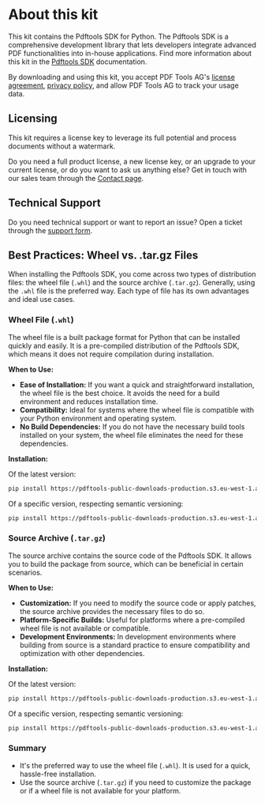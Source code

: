 About this kit
==============

This kit contains the Pdftools SDK for Python. The Pdftools SDK is a comprehensive development library that lets developers integrate advanced PDF functionalities into in-house applications. Find more information about this kit in the [Pdftools SDK](https://www.pdf-tools.com/docs/pdf-tools-sdk/) documentation.

By downloading and using this kit, you accept PDF Tools AG's [license agreement](https://www.pdf-tools.com/license-agreement/),
[privacy policy](https://www.pdf-tools.com/privacy-policy/), and allow PDF Tools AG to track your usage data.

## Licensing

This kit requires a license key to leverage its full potential and process documents without a watermark.

Do you need a full product license, a new license key, or an upgrade to your current license, or do you want to ask us anything else? Get in touch with our sales team through the [Contact page](https://www.pdf-tools.com/contact/).

## Technical Support

Do you need technical support or want to report an issue?
Open a ticket through the [support form](https://www.pdf-tools.com/docs/support/).

## Best Practices: Wheel vs. .tar.gz Files

When installing the Pdftools SDK, you come across two types of distribution files: the wheel file (`.whl`) and the source archive (`.tar.gz`). Generally, using the `.whl` file is the preferred way. Each type of file has its own advantages and ideal use cases.

### Wheel File (`.whl`)

The wheel file is a built package format for Python that can be installed quickly and easily. It is a pre-compiled distribution of the Pdftools SDK, which means it does not require compilation during installation.

**When to Use:**
- **Ease of Installation:** If you want a quick and straightforward installation, the wheel file is the best choice. It avoids the need for a build environment and reduces installation time.
- **Compatibility:** Ideal for systems where the wheel file is compatible with your Python environment and operating system.
- **No Build Dependencies:** If you do not have the necessary build tools installed on your system, the wheel file eliminates the need for these dependencies.

**Installation:**

Of the latest version:

```bash
pip install https://pdftools-public-downloads-production.s3.eu-west-1.amazonaws.com/productkits/PDFSDKXT/latest/pdftools_toolbox-latest.whl
```

Of a specific version, respecting semantic versioning:

```bash
pip install https://pdftools-public-downloads-production.s3.eu-west-1.amazonaws.com/productkits/PDFSDKXT/VERSION/pdftools_toolbox-VERSION.whl
```

### Source Archive (`.tar.gz`)

The source archive contains the source code of the Pdftools SDK. It allows you to build the package from source, which can be beneficial in certain scenarios.

**When to Use:**
- **Customization:** If you need to modify the source code or apply patches, the source archive provides the necessary files to do so.
- **Platform-Specific Builds:** Useful for platforms where a pre-compiled wheel file is not available or compatible.
- **Development Environments:** In development environments where building from source is a standard practice to ensure compatibility and optimization with other dependencies.

**Installation:**

Of the latest version:

```bash
pip install https://pdftools-public-downloads-production.s3.eu-west-1.amazonaws.com/productkits/PDFSDKXT/latest/pdftools_toolbox-latest.tar.gz
```

Of a specific version, respecting semantic versioning:

```bash
pip install https://pdftools-public-downloads-production.s3.eu-west-1.amazonaws.com/productkits/PDFSDKXT/VERSION/pdftools_toolbox-VERSION.tar.gz
```

### Summary
- It's the preferred way to use the wheel file (`.whl`). It is used for a quick, hassle-free installation.
- Use the source archive (`.tar.gz`) if you need to customize the package or if a wheel file is not available for your platform.